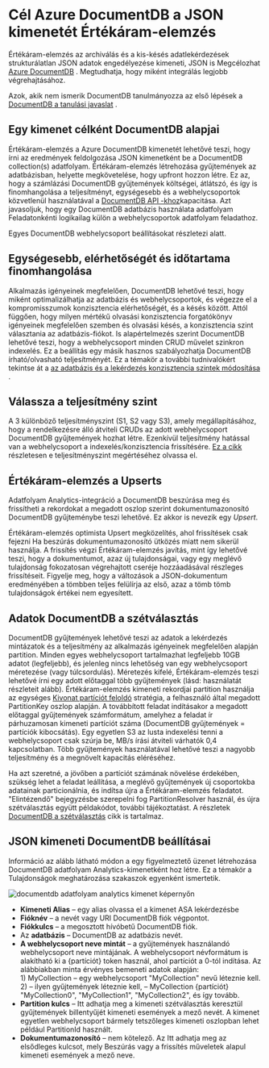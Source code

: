 <properties
    pageTitle="Értékáram-elemzés JSON kimeneti |} Microsoft Azure"
    description="Megtudhatja, hogyan Értékáram-elemzés is Megcélozhat Azure DocumentDB JSON kibocsátás, az adatok archiválása és a kis-késés lekérdezések strukturálatlan JSON adatok."
    keywords="JSON kimeneti"
    documentationCenter=""
    services="stream-analytics,documentdb"
    authors="jeffstokes72"
    manager="jhubbard"
    editor="cgronlun"/>

<tags
    ms.service="stream-analytics"
    ms.devlang="na"
    ms.topic="article"
    ms.tgt_pltfrm="na"
    ms.workload="data-services"
    ms.date="09/26/2016"
    ms.author="jeffstok"/>

# <a name="target-azure-documentdb-for-json-output-from-stream-analytics"></a>Cél Azure DocumentDB a JSON kimenetét Értékáram-elemzés

Értékáram-elemzés az archiválás és a kis-késés adatlekérdezések strukturálatlan JSON adatok engedélyezése kimeneti, JSON is Megcélozhat [Azure DocumentDB](https://azure.microsoft.com/services/documentdb/) . Megtudhatja, hogy miként integrálás legjobb végrehajtásához.

Azok, akik nem ismerik DocumentDB tanulmányozza az első lépések a [DocumentDB a tanulási javaslat](https://azure.microsoft.com/documentation/learning-paths/documentdb/) .

## <a name="basics-of-documentdb-as-an-output-target"></a>Egy kimenet célként DocumentDB alapjai
Értékáram-elemzés a Azure DocumentDB kimenetét lehetővé teszi, hogy írni az eredmények feldolgozása JSON kimenetként be a DocumentDB collection(s) adatfolyam. Értékáram-elemzés létrehozása gyűjtemények az adatbázisban, helyette megkövetelése, hogy upfront hozzon létre. Ez az, hogy a számlázási DocumentDB gyűjtemények költségei, átlátszó, és így is finomhangolása a teljesítményt, egységesebb és a webhelycsoportok közvetlenül használatával a [DocumentDB API -khoz](https://msdn.microsoft.com/library/azure/dn781481.aspx)kapacitása. Azt javasoljuk, hogy egy DocumentDB adatbázis használata adatfolyam Feladatonkénti logikailag külön a webhelycsoportok adatfolyam feladathoz.

Egyes DocumentDB webhelycsoport beállításokat részletezi alatt.

## <a name="tune-consistency-availability-and-latency"></a>Egységesebb, elérhetőségét és időtartama finomhangolása

Alkalmazás igényeinek megfelelően, DocumentDB lehetővé teszi, hogy miként optimalizálhatja az adatbázis és webhelycsoportok, és végezze el a kompromisszumok konzisztencia elérhetőségét, és a késés között. Attól függően, hogy milyen mértékű olvasási konzisztencia forgatókönyv igényeinek megfelelően szemben és olvasási késés, a konzisztencia szint választania az adatbázis-fiókot. Is alapértelmezés szerint DocumentDB lehetővé teszi, hogy a webhelycsoport minden CRUD művelet szinkron indexelés. Ez a beállítás egy másik hasznos szabályozhatja DocumentDB írható/olvasható teljesítményét. Ez a témakör a további tudnivalókért tekintse át a [az adatbázis és a lekérdezés konzisztencia szintek módosítása](../documentdb/documentdb-consistency-levels.md) .

## <a name="choose-a-performance-level"></a>Válassza a teljesítmény szint

A 3 különböző teljesítményszint (S1, S2 vagy S3), amely megállapításához, hogy a rendelkezésre álló átviteli CRUDs az adott webhelycsoport DocumentDB gyűjtemények hozhat létre. Ezenkívül teljesítmény hatással van a webhelycsoport a indexelés/konzisztencia frissítésére. [Ez a cikk](../documentdb/documentdb-performance-levels.md) részletesen e teljesítményszint megértéséhez olvassa el.

## <a name="upserts-from-stream-analytics"></a>Értékáram-elemzés a Upserts

Adatfolyam Analytics-integráció a DocumentDB beszúrása meg és frissítheti a rekordokat a megadott oszlop szerint dokumentumazonosító DocumentDB gyűjteménybe teszi lehetővé. Ez akkor is nevezik egy *Upsert*.

Értékáram-elemzés optimista Upsert megközelítés, ahol frissítések csak fejezni Ha beszúrás dokumentumazonosító ütközés miatt nem sikerül használja. A frissítés végzi Értékáram-elemzés javítás, mint így lehetővé teszi, hogy a dokumentumot, azaz új tulajdonságai, vagy egy meglévő tulajdonság fokozatosan végrehajtott cseréje hozzáadásával részleges frissítéseit. Figyelje meg, hogy a változások a JSON-dokumentum eredményében a tömbben teljes felülírja az első, azaz a tömb tömb tulajdonságok értékei nem egyesített.

## <a name="data-partitioning-in-documentdb"></a>Adatok DocumentDB a szétválasztás

DocumentDB gyűjtemények lehetővé teszi az adatok a lekérdezés mintázatok és a teljesítmény az alkalmazás igényeinek megfelelően alapján partition. Minden egyes webhelycsoport tartalmazhat legfeljebb 10GB adatot (legfeljebb), és jelenleg nincs lehetőség van egy webhelycsoport méretezése (vagy túlcsordulás). Méretezés kifelé, Értékáram-elemzés teszi lehetővé írni egy adott előtaggal több gyűjtemények (lásd: használatát részleteit alább). Értékáram-elemzés kimeneti rekordjai partition használja az egységes [Kivonat partíciót feloldó](https://msdn.microsoft.com/library/azure/microsoft.azure.documents.partitioning.hashpartitionresolver.aspx) stratégia, a felhasználó által megadott PartitionKey oszlop alapján. A továbbított feladat indításakor a megadott előtaggal gyűjtemények számformátum, amelyhez a feladat ír párhuzamosan kimeneti partíciót száma (DocumentDB gyűjtemények = partíciók kibocsátás). Egy egyetlen S3 az lusta indexelési tenni a webhelycsoport csak szúrja be, MB/s írási átviteli várhatók 0,4 kapcsolatban. Több gyűjtemények használatával lehetővé teszi a nagyobb teljesítmény és a megnövelt kapacitás eléréséhez.

Ha azt szeretné, a jövőben a partíciót számának növelése érdekében, szükség lehet a feladat leállítása, a meglévő gyűjtemények új csoportokba adatainak particionálnia, és indítsa újra a Értékáram-elemzés feladatot. "Elintézendő" bejegyzésbe szerepelni fog PartitionResolver használ, és újra szétválasztás együtt példakódot, további tájékoztatást. A részletek [DocumentDB a szétválasztás](../articles/documentdb-partition-data.md#developing-a-partitioned-application) cikk is tartalmaz.

## <a name="documentdb-settings-for-json-output"></a>JSON kimeneti DocumentDB beállításai

Információ az alább látható módon a egy figyelmeztető üzenet létrehozása DocumentDB adatfolyam Analytics-kimenetként hoz létre. Ez a témakör a Tulajdonságok meghatározása szakaszok egyenként ismertetik.

![documentdb adatfolyam analytics kimenet képernyőn](media/stream-analytics-documentdb-output/stream-analytics-documentdb-output.png)  

-   **Kimeneti Alias** – egy alias olvassa el a kimenet ASA lekérdezésbe  
-   **Fióknév** – a nevét vagy URI DocumentDB fiók végpontot.  
-   **Fiókkulcs** – a megosztott hívóbetű DocumentDB fiók.  
-   Az **adatbázis** – DocumentDB az adatbázis nevét.  
-   **A webhelycsoport neve mintát** – a gyűjtemények használandó webhelycsoport neve mintájának. A webhelycsoport névformátum is alakítható ki a {partíciót} token használ, ahol partíciót a 0-tól indítása. Az alábbiakban minta érvényes bemeneti adatok alapján:  
   1\) MyCollection – egy webhelycsoport "MyCollection" nevű léteznie kell.  
   2\) – ilyen gyűjtemények léteznie kell, – MyCollection {partíciót} "MyCollection0", "MyCollection1", "MyCollection2", és így tovább.  
-   **Partition kulcs** – Itt adhatja meg a kimeneti szétválasztás keresztül gyűjtemények billentyűjét kimeneti események a mező nevét. A kimenet egyetlen webhelycsoport bármely tetszőleges kimeneti oszlopban lehet például PartitionId használt.  
-   **Dokumentumazonosító** – nem kötelező. Az Itt adhatja meg az elsődleges kulcsot, mely Beszúrás vagy a frissítés műveletek alapul kimeneti események a mező neve.  
